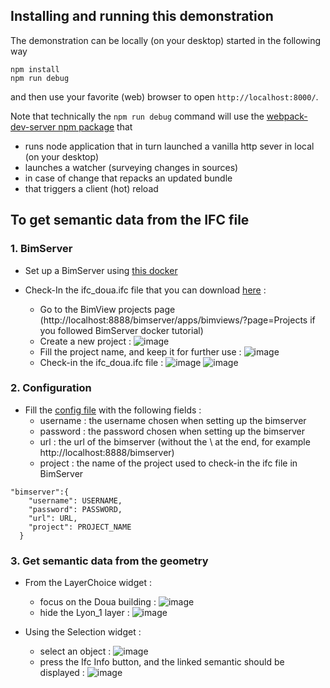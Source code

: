 ## Installing and running this demonstration

The demonstration can be locally (on your desktop) started in the following way
```
npm install
npm run debug      
```
and then use your favorite (web) browser to open
`http://localhost:8000/`.

Note that technically the `npm run debug` command will use the [webpack-dev-server npm package](https://github.com/webpack/webpack-dev-server) that
 - runs node application that in turn launched a vanilla http sever in local (on your desktop) 
 - launches a watcher (surveying changes in sources)
 - in case of change that repacks an updated bundle
 - that triggers a client (hot) reload 


 ## To get semantic data from the IFC file

### 1. BimServer
 - Set up a BimServer using [this docker](https://github.com/VCityTeam/Bimserver-docker)

 - Check-In the ifc_doua.ifc file that you can download [here](https://github.com/VCityTeam/UD-Sample-data/blob/master/Ifc/Chaufferie_doua.ifc) : 
    - Go to the BimView projects page (http://localhost:8888/bimserver/apps/bimviews/?page=Projects if you followed BimServer docker tutorial)
    - Create a new project : 
    ![image](https://user-images.githubusercontent.com/31923744/169301572-38e01c94-2b36-4a28-b47c-7807ff7669b1.png)
    - Fill the project name, and keep it for further use : 
![image](https://user-images.githubusercontent.com/31923744/169301817-b4cd24c7-0315-4702-bb97-e9afb2d5db3f.png)
    - Check-in the ifc_doua.ifc file : 
    ![image](https://user-images.githubusercontent.com/31923744/169301910-8784a33a-17b1-49c5-88ca-95ccbf159d66.png)
![image](https://user-images.githubusercontent.com/31923744/169302022-4daa924d-2863-4f14-ae9c-90dfbac3febe.png)

### 2. Configuration
 - Fill the [config file](./assets/config/config.json) with the following fields :
    - username : the username chosen when setting up the bimserver
    - password : the password chosen when setting up the bimserver
    - url : the url of the bimserver (without the \ at the end, for example http://localhost:8888/bimserver)
    - project : the name of the project used to check-in the ifc file in BimServer
```
"bimserver":{
    "username": USERNAME,
    "password": PASSWORD,
    "url": URL,
    "project": PROJECT_NAME
  }
```

### 3. Get semantic data from the geometry 

- From the LayerChoice widget :
  - focus on the Doua building :
![image](https://user-images.githubusercontent.com/31923744/169303127-5dd32246-ba40-40e6-94ae-f8d361ed59cd.png)
  - hide the Lyon_1 layer : 
  ![image](https://user-images.githubusercontent.com/31923744/169303519-ab9d8758-79b2-4214-8a5a-74388f545f06.png)

- Using the Selection widget :
  - select an object :
  ![image](https://user-images.githubusercontent.com/31923744/169303664-926a5a51-0635-49f7-95ff-2e9fda5efd5c.png)
  - press the Ifc Info button, and the linked semantic should be displayed :
  ![image](https://user-images.githubusercontent.com/31923744/169305239-9db969e4-8a29-4a25-ac1c-9a337ada510d.png)



 

